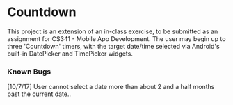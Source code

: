 # Countdown
This project is an extension of an in-class exercise, to be submitted as an assignment for CS341 - Mobile App Development.
The user may begin up to three 'Countdown' timers, with the target date/time selected via Android's built-in DatePicker and TimePicker widgets.

### Known Bugs
[10/7/17] User cannot select a date more than about 2 and a half months past the current date..
